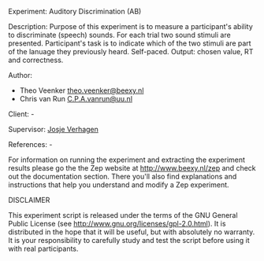 Experiment:
        Auditory Discrimination (AB)

Description:
        Purpose of this experiment is to measure a participant's ability to
        discriminate (speech) sounds. For each trial two sound stimuli are
        presented. Participant's task is to indicate which of the two stimuli
        are part of the lanuage they previously heard.
        Self-paced. Output: chosen value, RT and
        correctness.

Author:
* Theo Veenker <theo.veenker@beexy.nl>
* Chris van Run <C.P.A.vanrun@uu.nl>

Client:
        -

Supervisor:
        [Josje Verhagen](https://www.uu.nl/medewerkers/jverhagen)

References:
        -


For information on running the experiment and extracting the experiment
results please go the the Zep website at http://www.beexy.nl/zep and check
out the documentation section. There you'll also find explanations and
instructions that help you understand and modify a Zep experiment.


DISCLAIMER

This experiment script is released under the terms of the GNU General Public
License (see http://www.gnu.org/licenses/gpl-2.0.html). It is distributed in
the hope that it will be useful, but with absolutely no warranty. It is your
responsibility to carefully study and test the script before using it with
real participants.
